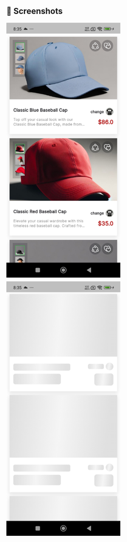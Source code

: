 ## 🎥 Screenshots

<div style="display: flex; flex-wrap: wrap; gap: 10px;">
  <img src="assets/images/1.jpg" alt="Main Screen" width="300"/>
  <img src="assets/images/2.jpg" alt="Task Details" width="300"/>
</div>